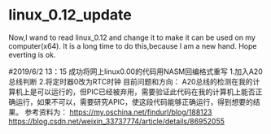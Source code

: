 # linux_0.12_update
Now,I wand to read linux_0.12 and change it to make it can be used on my computer(x64).
It is a long time to do this,because l am a new hand.
Hope everting is ok.



#2019/6/2  13：15
成功将网上linux0.00的代码用NASM回编格式重写
1.加入A20总线判断
2.将定时器0改为RTC时钟
目前问题和方向：
A20总线的检测在我的计算机上是可以运行的，但PIC已经被弃用，需要验证此代码在我的计算机上能否正确运行，如果不可以，需要研究APIC，使这段代码能够正确运行，得到想要的结果。
  参考资料为：
  https://my.oschina.net/findurl/blog/188123
  https://blog.csdn.net/weixin_33737774/article/details/86952055
  
 
 
